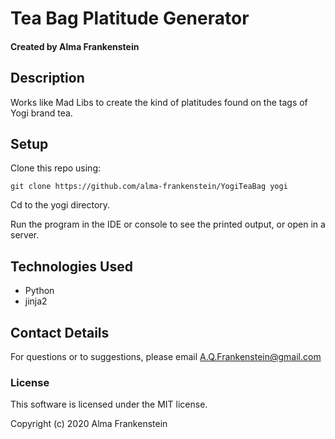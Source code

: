 
# Tea Bag Platitude Generator

#### Created by Alma Frankenstein

## Description

Works like Mad Libs to create the kind of platitudes found on the tags of Yogi brand tea.

## Setup

Clone this repo using:

```git clone https://github.com/alma-frankenstein/YogiTeaBag yogi```

Cd to the yogi directory.

Run the program in the IDE or console to see the printed output, or open in a server.

## Technologies Used

* Python
* jinja2

## Contact Details

For questions or to suggestions, please email A.Q.Frankenstein@gmail.com

### License

This software is licensed under the MIT license.

Copyright (c) 2020 Alma Frankenstein
